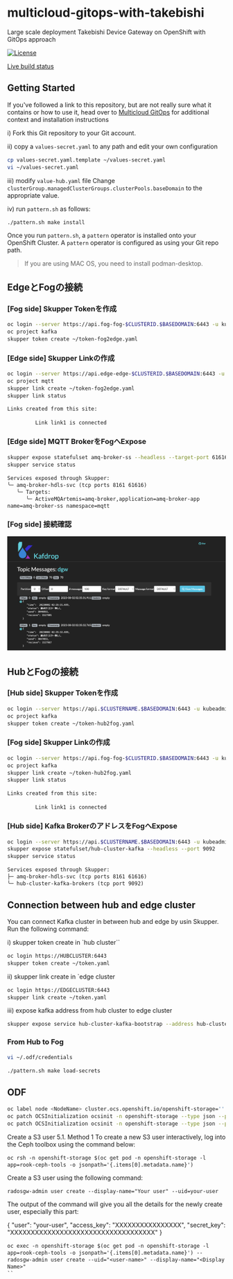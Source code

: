 # multicloud-gitops-with-takebishi

Large scale deployment Takebishi Device Gateway on OpenShift with GitOps approach

[![License](https://img.shields.io/badge/License-Apache%202.0-blue.svg)](https://opensource.org/licenses/Apache-2.0)

[Live build status](https://util.hybrid-cloud-patterns.io/dashboard.php?pattern=mcgitops)


## Getting Started

If you've followed a link to this repository, but are not really sure what it contains
or how to use it, head over to [Multicloud GitOps](http://hybrid-cloud-patterns.io/multicloud-gitops/)
for additional context and installation instructions

i) Fork this Git repository to your Git account.

ii) copy a `values-secret.yaml` to any path and edit your own configuration

```bash
cp values-secret.yaml.template ~/values-secret.yaml
vi ~/values-secret.yaml
```

iii) modify `value-hub.yaml` file
Change `clusterGroup.managedClusterGroups.clusterPools.baseDomain` to the appropriate value.

iv) run `pattern.sh` as follows:

```bash
./pattern.sh make install
```

Once you run `pattern.sh`, a `pattern` operator is installed onto your OpenShift Cluster.
A `pattern` operator is configured as using your Git repo path.

> If you are using MAC OS, you need to install podman-desktop.

## EdgeとFogの接続

### [Fog side] Skupper Tokenを作成
```bash
oc login --server https://api.fog-fog-$CLUSTERID.$BASEDOMAIN:6443 -u kubeadmin -p $PASSWORD
oc project kafka
skupper token create ~/token-fog2edge.yaml
```

### [Edge side] Skupper Linkの作成
```bash
oc login --server https://api.edge-edge-$CLUSTERID.$BASEDOMAIN:6443 -u kubeadmin -p $PASSWORD
oc project mqtt
skupper link create ~/token-fog2edge.yaml
skupper link status
```

```
Links created from this site:

         Link link1 is connected
```

### [Edge side] MQTT BrokerをFogへExpose

```bash
skupper expose statefulset amq-broker-ss --headless --target-port 61616
skupper service status
```

```
Services exposed through Skupper:
╰─ amq-broker-hdls-svc (tcp ports 8161 61616)
   ╰─ Targets:
      ╰─ ActiveMQArtemis=amq-broker,application=amq-broker-app name=amq-broker-ss namespace=mqtt
```

### [Fog side] 接続確認

![Kafdrop](./doc/images/kafdrop-fog.png)

## HubとFogの接続

### [Hub side] Skupper Tokenを作成

```bash
oc login --server https://api.$CLUSTERNAME.$BASEDOMAIN:6443 -u kubeadmin -p $PASSWORD
oc project kafka
skupper token create ~/token-hub2fog.yaml
```

### [Fog side] Skupper Linkの作成
```bash
oc login --server https://api.fog-fog-$CLUSTERID.$BASEDOMAIN:6443 -u kubeadmin -p $PASSWORD
oc project kafka
skupper link create ~/token-hub2fog.yaml
skupper link status
```

```
Links created from this site:

         Link link1 is connected
```

### [Hub side] Kafka BrokerのアドレスをFogへExpose

```bash
oc login --server https://api.$CLUSTERNAME.$BASEDOMAIN:6443 -u kubeadmin -p $PASSWORD
skupper expose statefulset/hub-cluster-kafka --headless --port 9092
skupper service status
```

```
Services exposed through Skupper:
├─ amq-broker-hdls-svc (tcp ports 8161 61616)
╰─ hub-cluster-kafka-brokers (tcp port 9092)
```

## Connection between hub and edge cluster

You can connect Kafka cluster in between hub and edge by usin Skupper.
Run the following command:

i) skupper token create in `hub cluster``

```bash
oc login https://HUBCLUSTER:6443
skupper token create ~/token.yaml
```

ii) skupper link create in `edge cluster

```bash
oc login https://EDGECLUSTER:6443
skupper link create ~/token.yaml
```

iii) expose kafka address from hub cluster to edge cluster

```bash
skupper expose service hub-cluster-kafka-bootstrap --address hub-cluster-kafka-bootstrap
```

### From Hub to Fog

```bash
vi ~/.odf/credentials
```

```bash
./pattern.sh make load-secrets
```

## ODF
```bash
oc label node <NodeName> cluster.ocs.openshift.io/openshift-storage=''
oc patch OCSInitialization ocsinit -n openshift-storage --type json --patch  '[{ "op": "replace", "path": "/spec/enableCephTools", "value": true }]'
oc patch OCSInitialization ocsinit -n openshift-storage --type json --patch  '[{ "op": "replace", "path": "/spec/enableCephTools", "value": true }]'
```

Create a S3 user
5.1. Method 1
To create a new S3 user interactively, log into the Ceph toolbox using the command below:

```
oc rsh -n openshift-storage $(oc get pod -n openshift-storage -l app=rook-ceph-tools -o jsonpath='{.items[0].metadata.name}')
```

Create a S3 user using the following command:

```
radosgw-admin user create --display-name="Your user" --uid=your-user
```

The output of the command will give you all the details for the newly create user, especially this part:

{
  "user": "your-user",
  "access_key": "XXXXXXXXXXXXXXXX",
  "secret_key": "XXXXXXXXXXXXXXXXXXXXXXXXXXXXXXXXXXX"
}

```
oc exec -n openshift-storage $(oc get pod -n openshift-storage -l app=rook-ceph-tools -o jsonpath='{.items[0].metadata.name}') -- radosgw-admin user create --uid="<user-name>" --display-name="<Display Name>"
``